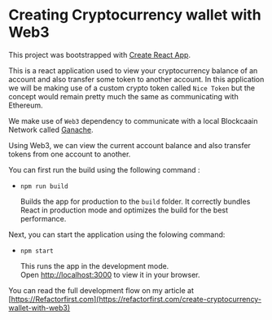 # Creating Cryptocurrency wallet with Web3

This project was bootstrapped with [Create React App](https://github.com/facebook/create-react-app).

This is a react application used to view your cryptocurrency balance of an account and also transfer some token to another account. In this application we will be making use of a custom crypto token called `Nice Token` but the concept would remain pretty much the same as communicating with Ethereum. 

We make use of `Web3` dependency to communicate with a local Blockcaain Network called [Ganache](https://trufflesuite.com/ganache/). 

Using Web3, we can view the current account balance and also transfer tokens from one account to another. 

You can first run the build using the following command :

- `npm run build`

    Builds the app for production to the `build` folder.
It correctly bundles React in production mode and optimizes the build for the best performance.

Next, you can start the application using the folowing command: 
- `npm start`

    This runs the app in the development mode.\
Open [http://localhost:3000](http://localhost:3000) to view it in your browser.


You can read the full development flow on my article at [https://Refactorfirst.com](https://refactorfirst.com/create-cryptocurrency-wallet-with-web3)